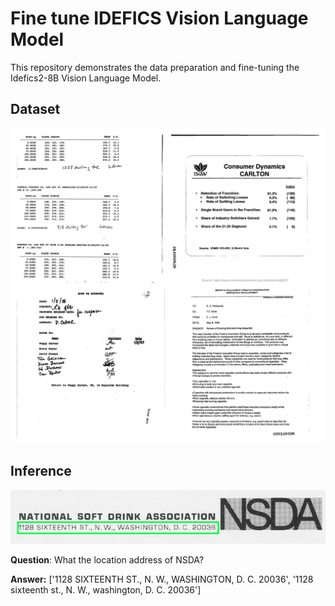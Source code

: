 # Fine tune IDEFICS Vision Language Model
This repository demonstrates the data preparation and fine-tuning the Idefics2-8B Vision Language Model.

## Dataset

<img src="https://github.com/NSTiwari/Fine-tune-IDEFICS-Vision-Language-Model/blob/main/dataset.png">

## Inference

<img src="https://github.com/NSTiwari/Fine-tune-IDEFICS-Vision-Language-Model/blob/main/test_data.png">

**Question**: What the location address of NSDA? 

**Answer:** ['1128 SIXTEENTH ST., N. W., WASHINGTON, D. C. 20036', '1128 sixteenth st., N. W., washington, D. C. 20036']

